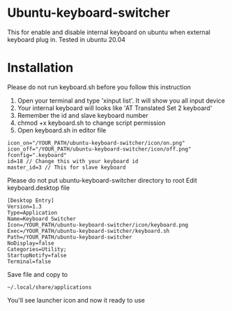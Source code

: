 # Ubuntu-keyboard-switcher
This for enable and disable internal keyboard on ubuntu when external keyboard plug in. Tested in ubuntu 20.04

# Installation
Please do not run keyboard.sh before you follow this instruction

1. Open your terminal and type 'xinput list'. It will show you all input device
2. Your internal keyboard will looks like 'AT Translated Set 2 keyboard'
3. Remember the id and slave keyboard number
4. chmod +x keyboard.sh to change script permission
5. Open keyboard.sh in editor file

```
icon_on="/YOUR_PATH/ubuntu-keyboard-switcher/icon/on.png"
icon_off="/YOUR_PATH/ubuntu-keyboard-switcher/icon/off.png"
fconfig=".keyboard"
id=18 // Change this with your keyboard id
master_id=3 // This for slave keyboard
```

Please do not put ubuntu-keyboard-switcher directory to root
Edit keyboard.desktop file

```
[Desktop Entry]
Version=1.3
Type=Application
Name=Keyboard Switcher
Icon=/YOUR_PATH/ubuntu-keyboard-switcher/icon/keyboard.png
Exec=/YOUR_PATH/ubuntu-keyboard-switcher/keyboard.sh
Path=/YOUR_PATH/ubuntu-keyboard-switcher
NoDisplay=false
Categories=Utility;
StartupNotify=false
Terminal=false
```

Save file and copy to 
```
~/.local/share/applications
```
You'll see launcher icon and now it ready to use
